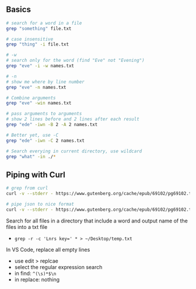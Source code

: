 ## Basics
```sh
# search for a word in a file
grep "something" file.txt

# case insensitive
grep "thing" -i file.txt

# -w
# search only for the word (find "Eve" not "Evening")
grep "eve" -i -w names.txt

# -n 
# show me where by line number 
grep "eve" -n names.txt

# Combine arguments
grep "eve" -win names.txt

# pass arguments to arguments
# show 2 lines before and 2 lines after each result
grep "ede" -iwn -B 2 -A 2 names.txt

# Better yet, use -C
grep "ede" -iwn -C 2 names.txt

# Search everying in current directory, use wildcard
grep "what" -in ./*
```

## Piping with Curl
```sh 
# grep from curl
curl -v --stderr - https://www.gutenberg.org/cache/epub/69102/pg69102.txt | grep "website" -i

# pipe json to nice format
curl -v --stderr - https://www.gutenberg.org/cache/epub/69102/pg69102.txt | python3 -m json.tool
```

Search for all files in a directory that include a word
and output name of the files into a txt file

* `grep -r -c 'Lnrs key=' * > ~/Desktop/temp.txt`

In VS Code, replace all empty lines
* use  edit > replcae
* select the regular expression search
* in find: `^(\s)*$\n` 
* in replace: nothing

